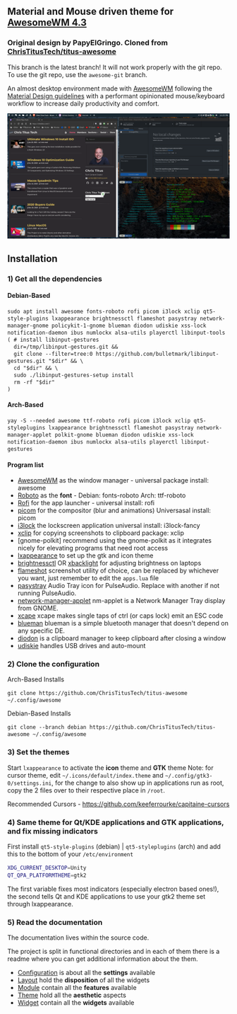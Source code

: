 ## Material and Mouse driven theme for [AwesomeWM 4.3](https://awesomewm.org/)

### Original design by PapyElGringo. Cloned from [ChrisTitusTech/titus-awesome](https://github.com/ChrisTitusTech/titus-awesome)

This branch is the latest branch! It will not work properly with the git repo. To use the git repo, use the `awesome-git` branch.

An almost desktop environment made with [AwesomeWM](https://awesomewm.org/) following the [Material Design guidelines](https://material.io) with a performant opinionated mouse/keyboard workflow to increase daily productivity and comfort.

[![](./theme/titus-theme/demo.png)](https://www.reddit.com/r/unixporn/comments/anp51q/awesome_material_awesome_workflow/)

## Installation

### 1) Get all the dependencies

#### Debian-Based

```shell
sudo apt install awesome fonts-roboto rofi picom i3lock xclip qt5-style-plugins lxappearance brightnessctl flameshot pasystray network-manager-gnome policykit-1-gnome blueman diodon udiskie xss-lock notification-daemon ibus numlockx alsa-utils playerctl libinput-tools
( # install libinput-gestures
  dir=/tmp/libinput-gestures.git &&
  git clone --filter=tree:0 https://github.com/bulletmark/libinput-gestures.git "$dir" && \
  cd "$dir" && \
  sudo ./libinput-gestures-setup install
  rm -rf "$dir"
)
```

#### Arch-Based

```shell
yay -S --needed awesome ttf-roboto rofi picom i3lock xclip qt5-styleplugins lxappearance brightnessctl flameshot pasystray network-manager-applet polkit-gnome blueman diodon udiskie xss-lock notification-daemon ibus numlockx alsa-utils playerctl libinput-gestures
```

#### Program list

- [AwesomeWM](https://awesomewm.org/) as the window manager - universal package install: awesome
- [Roboto](https://fonts.google.com/specimen/Roboto) as the **font** - Debian: fonts-roboto Arch: ttf-roboto
- [Rofi](https://github.com/DaveDavenport/rofi) for the app launcher - universal install: rofi
- [picom](https://github.com/yshui/picom) for the compositor (blur and animations) Universasal install: picom
- [i3lock](https://github.com/meskarune/i3lock-fancy) the lockscreen application universal install: i3lock-fancy
- [xclip](https://github.com/astrand/xclip) for copying screenshots to clipboard package: xclip
- [gnome-polkit] recommend using the gnome-polkit as it integrates nicely for elevating programs that need root access
- [lxappearance](https://sourceforge.net/projects/lxde/files/LXAppearance/) to set up the gtk and icon theme
- [brightnessctl](https://github.com/Hummer12007/brightnessctl) OR [xbacklight](https://www.x.org/archive/X11R7.5/doc/man/man1/xbacklight.1.html) for adjusting brightness on laptops
- [flameshot](https://flameshot.org/) screenshot utility of choice, can be replaced by whichever you want, just remember to edit the `apps.lua` file
- [pasystray](https://github.com/christophgysin/pasystray) Audio Tray icon for PulseAudio. Replace with another if not running PulseAudio.
- [network-manager-applet](https://gitlab.gnome.org/GNOME/network-manager-applet) nm-applet is a Network Manager Tray display from GNOME.
- [xcape](https://github.com/alols/xcape) xcape makes single taps of ctrl (or caps lock) emit an ESC code
- [blueman](https://github.com/blueman-project/blueman/) blueman is a simple bluetooth manager that doesn't depend on any specific DE.
- [diodon](https://github.com/diodon-dev/diodon) is a clipboard manager to keep clipboard after closing a window
- [udiskie](https://github.com/coldfix/udiskie) handles USB drives and auto-mount

### 2) Clone the configuration

Arch-Based Installs

```
git clone https://github.com/ChrisTitusTech/titus-awesome ~/.config/awesome
```

Debian-Based Installs

```
git clone --branch debian https://github.com/ChrisTitusTech/titus-awesome ~/.config/awesome
```

### 3) Set the themes

Start `lxappearance` to activate the **icon** theme and **GTK** theme
Note: for cursor theme, edit `~/.icons/default/index.theme` and `~/.config/gtk3-0/settings.ini`, for the change to also show up in applications run as root, copy the 2 files over to their respective place in `/root`.

Recommended Cursors - <https://github.com/keeferrourke/capitaine-cursors>

### 4) Same theme for Qt/KDE applications and GTK applications, and fix missing indicators

First install `qt5-style-plugins` (debian) | `qt5-styleplugins` (arch) and add this to the bottom of your `/etc/environment`

```bash
XDG_CURRENT_DESKTOP=Unity
QT_QPA_PLATFORMTHEME=gtk2
```

The first variable fixes most indicators (especially electron based ones!), the second tells Qt and KDE applications to use your gtk2 theme set through lxappearance.

### 5) Read the documentation

The documentation lives within the source code.

The project is split in functional directories and in each of them there is a readme where you can get additional information about the them.

- [Configuration](./configuration) is about all the **settings** available
- [Layout](./layout) hold the **disposition** of all the widgets
- [Module](./module) contain all the **features** available
- [Theme](./theme) hold all the **aesthetic** aspects
- [Widget](./widget) contain all the **widgets** available
